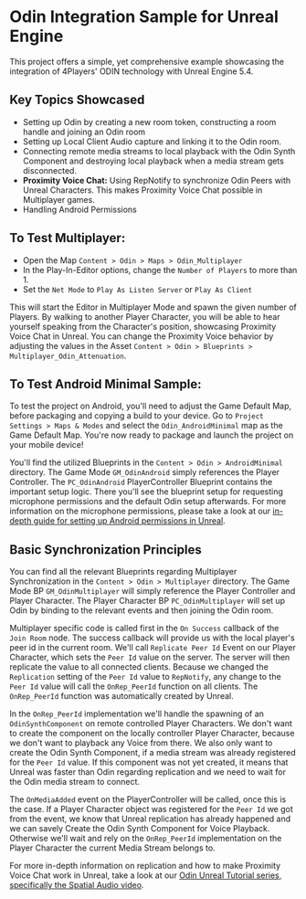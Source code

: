 # Odin Integration Sample for Unreal Engine

This project offers a simple, yet comprehensive example showcasing the integration of 4Players' ODIN technology with Unreal Engine 5.4.

## Key Topics Showcased

- Setting up Odin by creating a new room token, constructing a room handle and joining an Odin room
- Setting up Local Client Audio capture and linking it to the Odin room.
- Connecting remote media streams to local playback with the Odin Synth Component and destroying local playback when a media stream gets disconnected.
- **Proximity Voice Chat:** Using RepNotify to synchronize Odin Peers with Unreal Characters. This makes Proximity Voice Chat possible in Multiplayer games.
- Handling Android Permissions

## To Test Multiplayer:

- Open the Map `Content > Odin > Maps > Odin_Multiplayer`
- In the Play-In-Editor options, change the `Number of Players` to more than 1.
- Set the `Net Mode` to `Play As Listen Server` or `Play As Client`

This will start the Editor in Multiplayer Mode and spawn the given number of Players. By walking to another Player Character, you will be able to hear yourself speaking from the Character's position, showcasing Proximity Voice Chat in Unreal. You can change the Proximity Voice behavior by adjusting the values in the Asset `Content > Odin > Blueprints > Multiplayer_Odin_Attenuation`.

## To Test Android Minimal Sample:

To test the project on Android, you'll need to adjust the Game Default Map, before packaging and copying a build to your device. Go to `Project Settings > Maps & Modes` and select the `Odin_AndroidMinimal` map as the Game Default Map. You're now ready to package and launch the project on your mobile device!

You'll find the utilized Blueprints in the `Content > Odin > AndroidMinimal` directory. The Game Mode `GM_OdinAndroid` simply references the Player Controller. The `PC_OdinAndroid` PlayerController Blueprint contains the important setup logic. There you'll see the blueprint setup for requesting microphone permissions and the default Odin setup afterwards. For more information on the microphone permissions, please take a look at our [in-depth guide for setting up Android permissions in Unreal](https://www.4players.io/odin/guides/unreal/android-permissions/).

## Basic Synchronization Principles

You can find all the relevant Blueprints regarding Multiplayer Synchronization in the `Content > Odin > Multiplayer` directory. The Game Mode BP `GM_OdinMultiplayer` will simply reference the Player Controller and Player Character. The Player Character BP `PC_OdinMultiplayer` will set up Odin by binding to the relevant events and then joining the Odin room.

Multiplayer specific code is called first in the `On Success` callback of the `Join Room` node. The success callback will provide us with the local player's peer id in the current room. We'll call `Replicate Peer Id` Event on our Player Character, which sets the `Peer Id` value on the server. The server will then replicate the value to all connected clients. Because we changed the `Replication` setting of the `Peer Id` value to `RepNotify`, any change to the `Peer Id` value will call the `OnRep_PeerId` function on all clients. The `OnRep_PeerId` function was automatically created by Unreal.

In the `OnRep_PeerId` implementation we'll handle the spawning of an `OdinSynthComponent` on remote controlled Player Characters. We don't want to create the component on the locally controller Player Character, because we don't want to playback any Voice from there. We also only want to create the Odin Synth Component, if a media stream was already registered for the `Peer Id` value. If this component was not yet created, it means that Unreal was faster than Odin regarding replication and we need to wait for the Odin media stream to connect.

The `OnMediaAdded` event on the PlayerController will be called, once this is the case. If a Player Character object was registered for the `Peer Id` we got from the event, we know that Unreal replication has already happened and we can savely Create the Odin Synth Component for Voice Playback. Otherwise we'll wait and rely on the `OnRep_PeerId` implementation on the Player Character the current Media Stream belongs to.

For more in-depth information on replication and how to make Proximity Voice Chat work in Unreal, take a look at our [Odin Unreal Tutorial series, specifically the Spatial Audio video](https://www.youtube.com/watch?v=MfZsbYhtUlU&list=PLAe4Im8mFTAuFFrFKnnl_MMJi8de7dYHs&index=2).